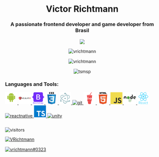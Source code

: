 



<h1 align="center">Victor Richtmann</h1>
<h3 align="center">A passionate frontend developer and game developer from Brasil</h3>

<p align="center" align="left"><img align="center" align='left' src='https://raw.githubusercontent.com/vrichtmann/vrichtmann/main/capa_math_2050.png'> </p>


<p align="center">

   <td align="center">
      <p align="center"><img align="center" src="https://github-profile-trophy.vercel.app/?username=vrichtmann&theme=dracula" alt="vrichtmann"/></p>
      <p align="center"><img align="center" src="https://github-readme-stats.vercel.app/api?username=vrichtmann&count_private=true&show_icons=true&theme=tokyonight" alt="vrichtmann"/></p>
      <p align="center"><img align="center" src="https://github-readme-streak-stats.herokuapp.com/?user=vrichtmann&theme=tokyonight" alt="tsmsp" /></p>
   </td>

</p>


<!--[![tsmsp wakatime stats](https://github-readme-stats.vercel.app/api/wakatime?username=willianrod)](https://github.com/anuraghazra/github-readme-stats)-->

</p>

<h3 align="left">Languages and Tools:</h3>
<p align="left"> <a href="https://developer.android.com" target="_blank"> <img src="https://raw.githubusercontent.com/devicons/devicon/master/icons/android/android-original-wordmark.svg" alt="android" width="40" height="40"/> </a> <a href="https://angular.io" target="_blank"> <img src="https://raw.githubusercontent.com/devicons/devicon/master/icons/angularjs/angularjs-original-wordmark.svg" alt="angularjs" width="40" height="40"/> </a> <a href="https://getbootstrap.com" target="_blank"> <img src="https://raw.githubusercontent.com/devicons/devicon/master/icons/bootstrap/bootstrap-plain-wordmark.svg" alt="bootstrap" width="40" height="40"/> </a> <a href="https://www.w3schools.com/css/" target="_blank"> <img src="https://raw.githubusercontent.com/devicons/devicon/master/icons/css3/css3-original-wordmark.svg" alt="css3" width="40" height="40"/> </a> <a href="https://www.electronjs.org" target="_blank"> <img src="https://raw.githubusercontent.com/devicons/devicon/master/icons/electron/electron-original.svg" alt="electron" width="40" height="40"/> </a> <a href="https://git-scm.com/" target="_blank"> <img src="https://www.vectorlogo.zone/logos/git-scm/git-scm-icon.svg" alt="git" width="40" height="40"/> </a> <a href="https://gulpjs.com" target="_blank"> <img src="https://raw.githubusercontent.com/devicons/devicon/master/icons/gulp/gulp-plain.svg" alt="gulp" width="40" height="40"/> </a> <a href="https://www.w3.org/html/" target="_blank"> <img src="https://raw.githubusercontent.com/devicons/devicon/master/icons/html5/html5-original-wordmark.svg" alt="html5" width="40" height="40"/> </a> <a href="https://developer.mozilla.org/en-US/docs/Web/JavaScript" target="_blank"> <img src="https://raw.githubusercontent.com/devicons/devicon/master/icons/javascript/javascript-original.svg" alt="javascript" width="40" height="40"/> </a> <a href="https://nodejs.org" target="_blank"> <img src="https://raw.githubusercontent.com/devicons/devicon/master/icons/nodejs/nodejs-original-wordmark.svg" alt="nodejs" width="40" height="40"/> </a> <a href="https://reactjs.org/" target="_blank"> <img src="https://raw.githubusercontent.com/devicons/devicon/master/icons/react/react-original-wordmark.svg" alt="react" width="40" height="40"/> </a> <a href="https://reactnative.dev/" target="_blank"> <img src="https://reactnative.dev/img/header_logo.svg" alt="reactnative" width="40" height="40"/> </a> <a href="https://www.typescriptlang.org/" target="_blank"> <img src="https://raw.githubusercontent.com/devicons/devicon/master/icons/typescript/typescript-original.svg" alt="typescript" width="40" height="40"/> </a> <a href="https://unity.com/" target="_blank"> <img src="https://www.vectorlogo.zone/logos/unity3d/unity3d-icon.svg" alt="unity" width="40" height="40"/> </a> </p>

##

![visitors](https://visitor-badge.glitch.me/badge?page_id=vrichtmann.vrichtmann)

<p align="left"> <a href="https://twitter.com/VRichtmann" target="blank"><img src="https://img.shields.io/twitter/follow/VRichtmann?logo=twitter&style=for-the-badge" alt="VRichtmann" /></a> </p>

<a href="https://discord.gg/vrichtmann#0323" target="blank"><img align="center" src="https://cdn.jsdelivr.net/npm/simple-icons@3.0.1/icons/discord.svg" alt="vrichtmann#0323" height="30" width="40" /></a>
